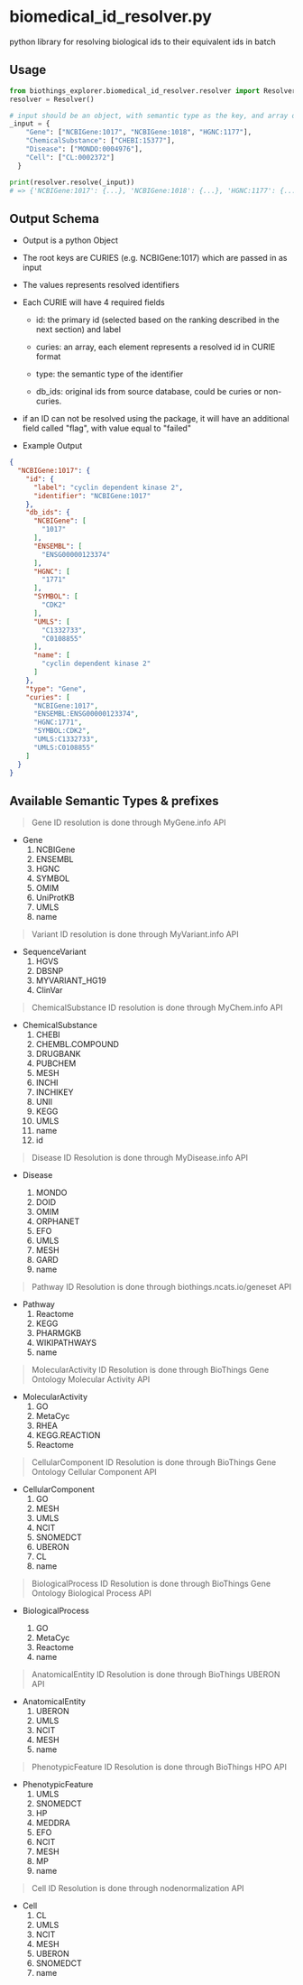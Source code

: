 # biomedical_id_resolver.py
python library for resolving biological ids to their equivalent ids in batch

## Usage

```python
from biothings_explorer.biomedical_id_resolver.resolver import Resolver
resolver = Resolver()

# input should be an object, with semantic type as the key, and array of CURIEs as value
_input = {
    "Gene": ["NCBIGene:1017", "NCBIGene:1018", "HGNC:1177"],
    "ChemicalSubstance": ["CHEBI:15377"],
    "Disease": ["MONDO:0004976"],
    "Cell": ["CL:0002372"]
  }

print(resolver.resolve(_input))
# => {'NCBIGene:1017': {...}, 'NCBIGene:1018': {...}, 'HGNC:1177': {...}, 'CHEBI:15377': {...}, 'MONDO:0004976': {...}, 'CL:0002372': {...}}
```

## Output Schema

- Output is a python Object

- The root keys are CURIES (e.g. NCBIGene:1017) which are passed in as input

- The values represents resolved identifiers

- Each CURIE will have 4 required fields

  - id: the primary id (selected based on the ranking described in the next section) and label

  - curies: an array, each element represents a resolved id in CURIE format

  - type: the semantic type of the identifier

  - db_ids: original ids from source database, could be curies or non-curies.


- if an ID can not be resolved using the package, it will have an additional field called "flag", with value equal to "failed"

- Example Output

```json
{
  "NCBIGene:1017": {
    "id": {
      "label": "cyclin dependent kinase 2",
      "identifier": "NCBIGene:1017"
    },
    "db_ids": {
      "NCBIGene": [
        "1017"
      ],
      "ENSEMBL": [
        "ENSG00000123374"
      ],
      "HGNC": [
        "1771"
      ],
      "SYMBOL": [
        "CDK2"
      ],
      "UMLS": [
        "C1332733",
        "C0108855"
      ],
      "name": [
        "cyclin dependent kinase 2"
      ]
    },
    "type": "Gene",
    "curies": [
      "NCBIGene:1017",
      "ENSEMBL:ENSG00000123374",
      "HGNC:1771",
      "SYMBOL:CDK2",
      "UMLS:C1332733",
      "UMLS:C0108855"
    ]
  }
}
```

## Available Semantic Types & prefixes

> Gene ID resolution is done through MyGene.info API

- Gene
  1. NCBIGene
  2. ENSEMBL
  3. HGNC
  4. SYMBOL
  5. OMIM
  6. UniProtKB
  7. UMLS
  8. name

> Variant ID resolution is done through MyVariant.info API

- SequenceVariant
  1. HGVS
  2. DBSNP
  3. MYVARIANT_HG19
  4. ClinVar

> ChemicalSubstance ID resolution is done through MyChem.info API

- ChemicalSubstance
    1. CHEBI
    2. CHEMBL.COMPOUND
    3. DRUGBANK
    4. PUBCHEM
    5. MESH
    6. INCHI
    7. INCHIKEY
    8. UNII
    9. KEGG
    10. UMLS
    11. name
    12. id

> Disease ID Resolution is done through MyDisease.info API

- Disease

  1. MONDO
  2. DOID
  3. OMIM
  4. ORPHANET
  5. EFO
  6. UMLS
  7. MESH
  8. GARD
  9. name

> Pathway ID Resolution is done through biothings.ncats.io/geneset API

- Pathway
  1. Reactome
  2. KEGG
  3. PHARMGKB
  4. WIKIPATHWAYS
  5. name

> MolecularActivity ID Resolution is done through BioThings Gene Ontology Molecular Activity API

- MolecularActivity
  1. GO
  2. MetaCyc
  3. RHEA
  4. KEGG.REACTION
  5. Reactome

> CellularComponent ID Resolution is done through BioThings Gene Ontology Cellular Component API

- CellularComponent
  1. GO
  2. MESH
  3. UMLS
  4. NCIT
  5. SNOMEDCT
  6. UBERON
  7. CL
  8. name

> BiologicalProcess ID Resolution is done through BioThings Gene Ontology Biological Process API

- BiologicalProcess

  1. GO
  2. MetaCyc
  3. Reactome
  4. name

> AnatomicalEntity ID Resolution is done through BioThings UBERON API

- AnatomicalEntity
  1. UBERON
  2. UMLS
  3. NCIT
  4. MESH
  5. name

> PhenotypicFeature ID Resolution is done through BioThings HPO API

- PhenotypicFeature
  1. UMLS
  2. SNOMEDCT
  3. HP
  4. MEDDRA
  5. EFO
  6. NCIT
  7. MESH
  8. MP
  9. name

> Cell ID Resolution is done through nodenormalization API

- Cell
  1. CL
  2. UMLS
  3. NCIT
  4. MESH
  5. UBERON
  6. SNOMEDCT
  7. name
